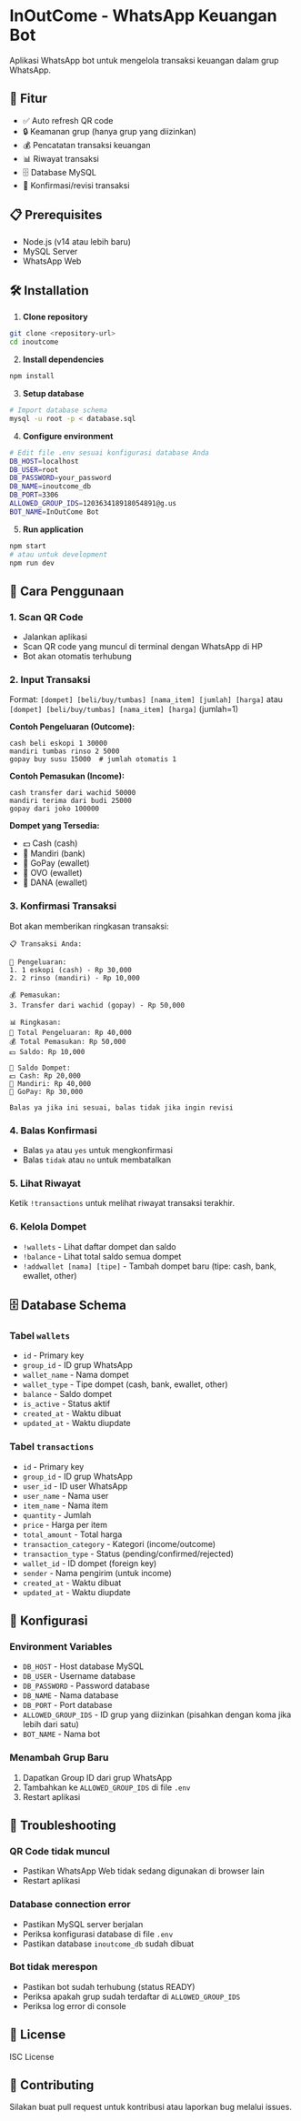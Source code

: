 # InOutCome - WhatsApp Keuangan Bot

Aplikasi WhatsApp bot untuk mengelola transaksi keuangan dalam grup WhatsApp.

## 🚀 Fitur

- ✅ Auto refresh QR code
- 🔒 Keamanan grup (hanya grup yang diizinkan)
- 💰 Pencatatan transaksi keuangan
- 📊 Riwayat transaksi
- 🗄️ Database MySQL
- 🔄 Konfirmasi/revisi transaksi

## 📋 Prerequisites

- Node.js (v14 atau lebih baru)
- MySQL Server
- WhatsApp Web

## 🛠️ Installation

1. **Clone repository**
```bash
git clone <repository-url>
cd inoutcome
```

2. **Install dependencies**
```bash
npm install
```

3. **Setup database**
```bash
# Import database schema
mysql -u root -p < database.sql
```

4. **Configure environment**
```bash
# Edit file .env sesuai konfigurasi database Anda
DB_HOST=localhost
DB_USER=root
DB_PASSWORD=your_password
DB_NAME=inoutcome_db
DB_PORT=3306
ALLOWED_GROUP_IDS=120363418918054891@g.us
BOT_NAME=InOutCome Bot
```

5. **Run application**
```bash
npm start
# atau untuk development
npm run dev
```

## 📱 Cara Penggunaan

### 1. Scan QR Code
- Jalankan aplikasi
- Scan QR code yang muncul di terminal dengan WhatsApp di HP
- Bot akan otomatis terhubung

### 2. Input Transaksi
Format: `[dompet] [beli/buy/tumbas] [nama_item] [jumlah] [harga]` atau `[dompet] [beli/buy/tumbas] [nama_item] [harga]` (jumlah=1)

**Contoh Pengeluaran (Outcome):**
```
cash beli eskopi 1 30000
mandiri tumbas rinso 2 5000
gopay buy susu 15000  # jumlah otomatis 1
```

**Contoh Pemasukan (Income):**
```
cash transfer dari wachid 50000
mandiri terima dari budi 25000
gopay dari joko 100000
```

**Dompet yang Tersedia:**
- 💵 Cash (cash)
- 🏦 Mandiri (bank)
- 📱 GoPay (ewallet)
- 📱 OVO (ewallet)
- 📱 DANA (ewallet)

### 3. Konfirmasi Transaksi
Bot akan memberikan ringkasan transaksi:
```
📋 Transaksi Anda:

💸 Pengeluaran:
1. 1 eskopi (cash) - Rp 30,000
2. 2 rinso (mandiri) - Rp 10,000

💰 Pemasukan:
3. Transfer dari wachid (gopay) - Rp 50,000

📊 Ringkasan:
💸 Total Pengeluaran: Rp 40,000
💰 Total Pemasukan: Rp 50,000
💵 Saldo: Rp 10,000

💼 Saldo Dompet:
💵 Cash: Rp 20,000
🏦 Mandiri: Rp 40,000
📱 GoPay: Rp 30,000

Balas ya jika ini sesuai, balas tidak jika ingin revisi
```

### 4. Balas Konfirmasi
- Balas `ya` atau `yes` untuk mengkonfirmasi
- Balas `tidak` atau `no` untuk membatalkan

### 5. Lihat Riwayat
Ketik `!transactions` untuk melihat riwayat transaksi terakhir.

### 6. Kelola Dompet
- `!wallets` - Lihat daftar dompet dan saldo
- `!balance` - Lihat total saldo semua dompet
- `!addwallet [nama] [tipe]` - Tambah dompet baru (tipe: cash, bank, ewallet, other)

## 🗄️ Database Schema

### Tabel `wallets`
- `id` - Primary key
- `group_id` - ID grup WhatsApp
- `wallet_name` - Nama dompet
- `wallet_type` - Tipe dompet (cash, bank, ewallet, other)
- `balance` - Saldo dompet
- `is_active` - Status aktif
- `created_at` - Waktu dibuat
- `updated_at` - Waktu diupdate

### Tabel `transactions`
- `id` - Primary key
- `group_id` - ID grup WhatsApp
- `user_id` - ID user WhatsApp
- `user_name` - Nama user
- `item_name` - Nama item
- `quantity` - Jumlah
- `price` - Harga per item
- `total_amount` - Total harga
- `transaction_category` - Kategori (income/outcome)
- `transaction_type` - Status (pending/confirmed/rejected)
- `wallet_id` - ID dompet (foreign key)
- `sender` - Nama pengirim (untuk income)
- `created_at` - Waktu dibuat
- `updated_at` - Waktu diupdate

## 🔧 Konfigurasi

### Environment Variables
- `DB_HOST` - Host database MySQL
- `DB_USER` - Username database
- `DB_PASSWORD` - Password database
- `DB_NAME` - Nama database
- `DB_PORT` - Port database
- `ALLOWED_GROUP_IDS` - ID grup yang diizinkan (pisahkan dengan koma jika lebih dari satu)
- `BOT_NAME` - Nama bot

### Menambah Grup Baru
1. Dapatkan Group ID dari grup WhatsApp
2. Tambahkan ke `ALLOWED_GROUP_IDS` di file `.env`
3. Restart aplikasi

## 🚨 Troubleshooting

### QR Code tidak muncul
- Pastikan WhatsApp Web tidak sedang digunakan di browser lain
- Restart aplikasi

### Database connection error
- Pastikan MySQL server berjalan
- Periksa konfigurasi database di file `.env`
- Pastikan database `inoutcome_db` sudah dibuat

### Bot tidak merespon
- Pastikan bot sudah terhubung (status READY)
- Periksa apakah grup sudah terdaftar di `ALLOWED_GROUP_IDS`
- Periksa log error di console

## 📝 License

ISC License

## 🤝 Contributing

Silakan buat pull request untuk kontribusi atau laporkan bug melalui issues.